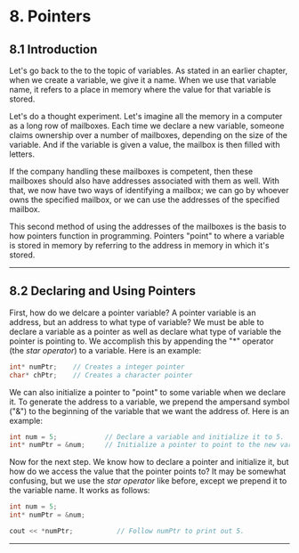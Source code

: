 # 8. Pointers

## 8.1 Introduction

Let's go back to the to the topic of variables. As stated in an earlier chapter, when we
create a variable, we give it a name. When we use that variable name, it refers to a 
place in memory where the value for that variable is stored.

Let's do a thought experiment. Let's imagine all the memory in a computer as a long row 
of mailboxes. Each time we declare a new variable, someone claims ownership over a number
of mailboxes, depending on the size of the variable. And if the variable is given a value,
the mailbox is then filled with letters.

If the company handling these mailboxes is competent, then these mailboxes should also 
have addresses associated with them as well. With that, we now have two ways of
identifying a mailbox; we can go by whoever owns the specified mailbox, or we can use 
the addresses of the specified mailbox.

This second method of using the addresses of the mailboxes is the basis to how pointers
function in programming. Pointers "point" to where a variable is stored in memory by
referring to the address in memory in which it's stored.

---

## 8.2 Declaring and Using Pointers

First, how do we delcare a pointer variable? A pointer variable is an address, but an 
address to what type of variable? We must be able to declare a variable as a pointer as
well as declare what type of variable the pointer is pointing to. We accomplish this by 
appending the "\*" operator (the *star operator*) to a variable. Here is an example:

```C++
int* numPtr;    // Creates a integer pointer
char* chPtr;    // Creates a character pointer
```

We can also initialize a pointer to "point" to some variable when we declare it. To 
generate the address to a variable, we prepend the ampersand symbol ("&") to the
beginning of the variable that we want the address of. Here is an example:

```C++
int num = 5;            // Declare a variable and initialize it to 5.
int* numPtr = &num;     // Initialize a pointer to point to the new variable.
```

Now for the next step. We know how to declare a pointer and initialize it, but how do
we access the value that the pointer points to? It may be somewhat confusing, but we 
use the *star operator* like before, except we prepend it to the variable name. It works
as follows:

```C++
int num = 5;
int* numPtr = &num;

cout << *numPtr;           // Follow numPtr to print out 5.
```

---